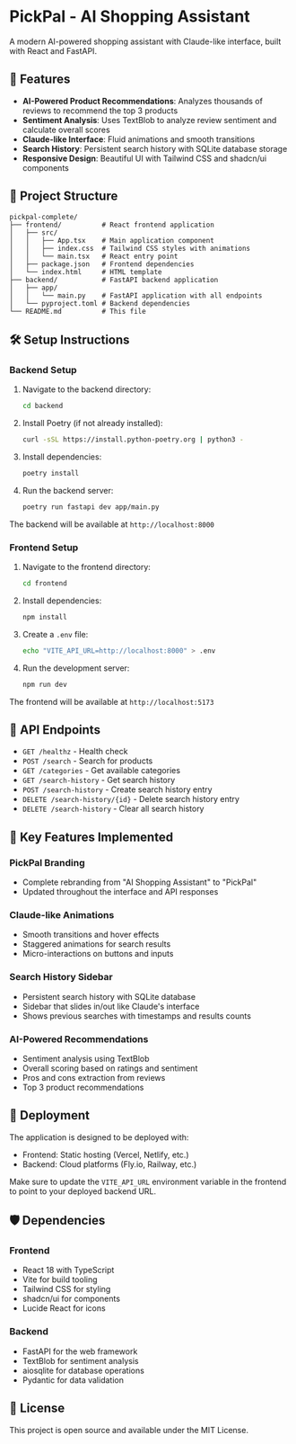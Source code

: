 # PickPal - AI Shopping Assistant

A modern AI-powered shopping assistant with Claude-like interface, built with React and FastAPI.

## 🚀 Features

- **AI-Powered Product Recommendations**: Analyzes thousands of reviews to recommend the top 3 products
- **Sentiment Analysis**: Uses TextBlob to analyze review sentiment and calculate overall scores
- **Claude-like Interface**: Fluid animations and smooth transitions
- **Search History**: Persistent search history with SQLite database storage
- **Responsive Design**: Beautiful UI with Tailwind CSS and shadcn/ui components

## 📁 Project Structure

```
pickpal-complete/
├── frontend/          # React frontend application
│   ├── src/
│   │   ├── App.tsx    # Main application component
│   │   ├── index.css  # Tailwind CSS styles with animations
│   │   └── main.tsx   # React entry point
│   ├── package.json   # Frontend dependencies
│   └── index.html     # HTML template
├── backend/           # FastAPI backend application
│   ├── app/
│   │   └── main.py    # FastAPI application with all endpoints
│   └── pyproject.toml # Backend dependencies
└── README.md          # This file
```

## 🛠️ Setup Instructions

### Backend Setup

1. Navigate to the backend directory:
   ```bash
   cd backend
   ```

2. Install Poetry (if not already installed):
   ```bash
   curl -sSL https://install.python-poetry.org | python3 -
   ```

3. Install dependencies:
   ```bash
   poetry install
   ```

4. Run the backend server:
   ```bash
   poetry run fastapi dev app/main.py
   ```

The backend will be available at `http://localhost:8000`

### Frontend Setup

1. Navigate to the frontend directory:
   ```bash
   cd frontend
   ```

2. Install dependencies:
   ```bash
   npm install
   ```

3. Create a `.env` file:
   ```bash
   echo "VITE_API_URL=http://localhost:8000" > .env
   ```

4. Run the development server:
   ```bash
   npm run dev
   ```

The frontend will be available at `http://localhost:5173`

## 🎯 API Endpoints

- `GET /healthz` - Health check
- `POST /search` - Search for products
- `GET /categories` - Get available categories
- `GET /search-history` - Get search history
- `POST /search-history` - Create search history entry
- `DELETE /search-history/{id}` - Delete search history entry
- `DELETE /search-history` - Clear all search history

## 🎨 Key Features Implemented

### PickPal Branding
- Complete rebranding from "AI Shopping Assistant" to "PickPal"
- Updated throughout the interface and API responses

### Claude-like Animations
- Smooth transitions and hover effects
- Staggered animations for search results
- Micro-interactions on buttons and inputs

### Search History Sidebar
- Persistent search history with SQLite database
- Sidebar that slides in/out like Claude's interface
- Shows previous searches with timestamps and results counts

### AI-Powered Recommendations
- Sentiment analysis using TextBlob
- Overall scoring based on ratings and sentiment
- Pros and cons extraction from reviews
- Top 3 product recommendations

## 🚀 Deployment

The application is designed to be deployed with:
- Frontend: Static hosting (Vercel, Netlify, etc.)
- Backend: Cloud platforms (Fly.io, Railway, etc.)

Make sure to update the `VITE_API_URL` environment variable in the frontend to point to your deployed backend URL.

## 🛡️ Dependencies

### Frontend
- React 18 with TypeScript
- Vite for build tooling
- Tailwind CSS for styling
- shadcn/ui for components
- Lucide React for icons

### Backend
- FastAPI for the web framework
- TextBlob for sentiment analysis
- aiosqlite for database operations
- Pydantic for data validation

## 📝 License

This project is open source and available under the MIT License.
